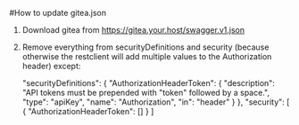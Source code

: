 #How to update gitea.json
1. Download gitea from https://gitea.your.host/swagger.v1.json
2. Remove everything from securityDefinitions and security (because otherwise the restclient will add multiple values to the Authorization header) except:

	"securityDefinitions": {
	    "AuthorizationHeaderToken": {
	      "description": "API tokens must be prepended with \"token\" followed by a space.",
	      "type": "apiKey",
	      "name": "Authorization",
	      "in": "header"
	    }
	  },
	  "security": [
	    {
	      "AuthorizationHeaderToken": []
	    }
	  ]